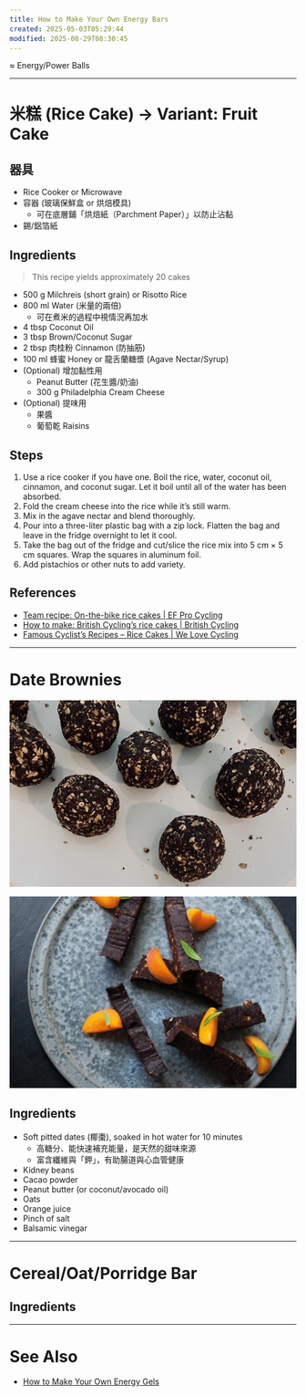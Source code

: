 ```yaml
---
title: How to Make Your Own Energy Bars
created: 2025-05-03T05:29:44
modified: 2025-08-29T08:30:45
---
```


≈ Energy/Power Balls

---

# 米糕 (Rice Cake) → Variant: Fruit Cake

## 器具

* Rice Cooker or Microwave
* 容器 (玻璃保鮮盒 or 烘焙模具)
	* 可在底層鋪「烘焙紙（Parchment Paper）」以防止沾黏
* 錫/鋁箔紙

## Ingredients

> This recipe yields approximately 20 cakes

* 500 g Milchreis (short grain) or Risotto Rice
* 800 ml Water (米量的兩倍)
	* 可在煮米的過程中視情況再加水
* 4 tbsp Coconut Oil
* 3 tbsp Brown/Coconut Sugar
* 2 tbsp 肉桂粉 Cinnamon (防抽筋)
* 100 ml 蜂蜜 Honey or 龍舌蘭糖漿 (Agave Nectar/Syrup)
* (Optional) 增加黏性用
	* Peanut Butter (花生醬/奶油)
	* 300 g Philadelphia Cream Cheese
* (Optional) 提味用
	* 果醬
	* 葡萄乾 Raisins

## Steps

1. Use a rice cooker if you have one. Boil the rice, water, coconut oil, cinnamon, and coconut sugar. Let it boil until all of the water has been absorbed.
2. Fold the cream cheese into the rice while it’s still warm.
3. Mix in the agave nectar and blend thoroughly.
4. Pour into a three-liter plastic bag with a zip lock. Flatten the bag and leave in the fridge overnight to let it cool.
5. Take the bag out of the fridge and cut/slice the rice mix into 5 cm × 5 cm squares. Wrap the squares in aluminum foil.
6. Add pistachios or other nuts to add variety.

## References

* [Team recipe: On-the-bike rice cakes | EF Pro Cycling](https://efprocycling.com/tips-recipes/team-recipe-on-the-bike-rice-cakes/)
* [How to make: British Cycling’s rice cakes | British Cycling](https://youtu.be/J5OBsf_JLHk)
* [Famous Cyclist’s Recipes – Rice Cakes | We Love Cycling](https://www.welovecycling.com/wide/2017/08/17/famous-cyclists-recipes-rice-cakes/)

---

# Date Brownies

![](../_attachments/b74743c04a34ffa65622ade1865f09ce.png)

![](../_attachments/eb87e876c73bda14d6d8c861492820fd.png)

## Ingredients

* Soft pitted dates (椰棗), soaked in hot water for 10 minutes
	* 高糖分、能快速補充能量，是天然的甜味來源
	* 富含纖維與「鉀」，有助腸道與心血管健康
* Kidney beans
* Cacao powder
* Peanut butter (or coconut/avocado oil)
* Oats
* Orange juice
* Pinch of salt
* Balsamic vinegar

---

# Cereal/Oat/Porridge Bar

## Ingredients

---

# See Also

* [How to Make Your Own Energy Gels](how-to-make-your-own-energy-gels.md)
